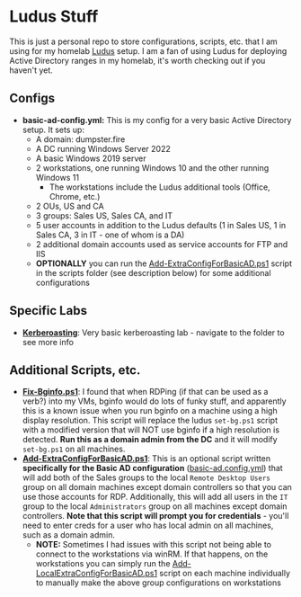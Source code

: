 # Ludus Stuff

This is just a personal repo to store configurations, scripts, etc. that I am using for my homelab [Ludus](https://ludus.cloud/) setup. I am a fan of using Ludus for deploying Active Directory ranges in my homelab, it's worth checking out if you haven't yet.

## Configs

* **basic-ad-config.yml:** This is my config for a very basic Active Directory setup. It sets up:
    - A domain: dumpster.fire 
    - A DC running Windows Server 2022
    - A basic Windows 2019 server
    - 2 workstations, one running Windows 10 and the other running Windows 11
        * The workstations include the Ludus additional tools (Office, Chrome, etc.)
    - 2 OUs, US and CA
    - 3 groups: Sales US, Sales CA, and IT
    - 5 user accounts in addition to the Ludus defaults (1 in Sales US, 1 in Sales CA, 3 in IT - one of whom is a DA)
    - 2 additional domain accounts used as service accounts for FTP and IIS
    - **OPTIONALLY** you can run the [Add-ExtraConfigForBasicAD.ps1](scripts/Add-ExtraConfigForBasicAD.ps1) script in the scripts folder (see description below) for some additional configurations

## Specific Labs

* [**Kerberoasting**](./kerberoasting): Very basic kerberoasting lab - navigate to the folder to see more info

## Additional Scripts, etc.

* [**Fix-Bginfo.ps1**](scripts/Fix-Bginfo.ps1): I found that when RDPing (if that can be used as a verb?) into my VMs, bginfo would do lots of funky stuff, and apparently this is a known issue when you run bginfo on a machine using a high display resolution. This script will replace the ludus `set-bg.ps1` script with a modified version that will NOT use bginfo if a high resolution is detected. **Run this as a domain admin from the DC** and it will modify `set-bg.ps1` on all machines.
* [**Add-ExtraConfigForBasicAD.ps1**](scripts/Add-ExtraConfigForBasicAD.ps1): This is an optional script written **specifically for the Basic AD configuration** \([basic-ad.config.yml](basic-ad-config.yml)\) that will add both of the Sales groups to the local `Remote Desktop Users` group on all domain machines except domain controllers so that you can use those accounts for RDP. Additionally, this will add all users in the `IT` group to the local `Administrators` group on all machines except domain controllers. **Note that this script will prompt you for credentials** - you'll need to enter creds for a user who has local admin on all machines, such as a domain admin.
    - **NOTE:** Sometimes I had issues with this script not being able to connect to the workstations via winRM. If that happens, on the workstations you can simply run the [Add-LocalExtraConfigForBasicAD.ps1](scripts/Add-LocalExtraConfigForBasicAD.ps1) script on each machine individually to manually make the above group configurations on workstations
